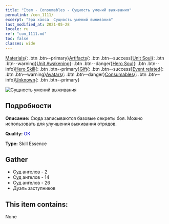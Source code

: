 ```yaml
---
title: "Item - Consumables - Сущность умений выживания"
permalink: /con_1111/
excerpt: "Эра хаоса  Сущность умений выживания"
last_modified_at: 2021-05-28
locale: ru
ref: "con_1111.md"
toc: false
classes: wide
---
```

 [Materials](/ItemsRU/){: .btn .btn--primary}[Artifacts](/ItemsRU/Artifacts/){: .btn .btn--success}[Unit Soul](/ItemsRU/UnitSoul/){: .btn .btn--warning}[Unit Awakening](/ItemsRU/UnitAwakening/){: .btn .btn--danger}[Hero Soul](/ItemsRU/HeroSoul/){: .btn .btn--info}[Hero Skill](/ItemsRU/HeroSkill/){: .btn .btn--primary}[Gift](/ItemsRU/Gift/){: .btn .btn--success}[Event related](/ItemsRU/Events/){: .btn .btn--warning}[Avatars](/ItemsRU/Avatars/){: .btn .btn--danger}[Consumables](/ItemsRU/Consumables/){: .btn .btn--info}[Unknown](/ItemsRU/Unknown/){: .btn .btn--primary}

 ![Сущность умений выживания](/images/t/i_7002.png)

## Подробности
 **Описание:** Сюда записываются базовые секреты боя. Можно использовать для улучшения выживания отрядов.

 **Quality:** <span style="color: #0000CD">OK</span>

 **Type:** Skill Essence

## Gather

*    Суд ангелов - 2 
*    Суд ангелов - 14 
*    Суд ангелов - 26 
*    Дуэль заступников 

## This item contains:

  None

